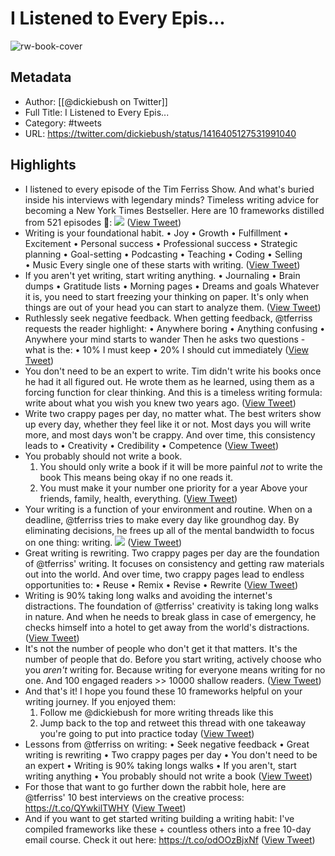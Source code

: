 # I Listened to Every Epis...

![rw-book-cover](https://pbs.twimg.com/profile_images/1369375779478462473/oA5oDI8V.jpg)

## Metadata
- Author: [[@dickiebush on Twitter]]
- Full Title: I Listened to Every Epis...
- Category: #tweets
- URL: https://twitter.com/dickiebush/status/1416405127531991040

## Highlights
- I listened to every episode of the Tim Ferriss Show. 
  And what's buried inside his interviews with legendary minds?
  Timeless writing advice for becoming a New York Times Bestseller.
  Here are 10 frameworks distilled from 521 episodes 🧵: 
  ![](https://pbs.twimg.com/media/E6gU8moX0AAW9oI.png) ([View Tweet](https://twitter.com/dickiebush/status/1416405127531991040))
- Writing is your foundational habit. 
  • Joy
  • Growth
  • Fulfillment
  • Excitement
  • Personal success
  • Professional success
  • Strategic planning
  • Goal-setting
  • Podcasting
  • Teaching
  • Coding
  • Selling
  • Music
  Every single one of these starts with writing. ([View Tweet](https://twitter.com/dickiebush/status/1416405130816131078))
- If you aren't yet writing, start writing anything.
  • Journaling
  • Brain dumps
  • Gratitude lists
  • Morning pages
  • Dreams and goals
  Whatever it is, you need to start freezing your thinking on paper. 
  It's only when things are out of your head you can start to analyze them. ([View Tweet](https://twitter.com/dickiebush/status/1416405134398140425))
- Ruthlessly seek negative feedback.
  When getting feedback, @tferriss requests the reader highlight:
  • Anywhere boring
  • Anything confusing
  • Anywhere your mind starts to wander
  Then he asks two questions - what is the:
  • 10% I must keep
  • 20% I should cut immediately ([View Tweet](https://twitter.com/dickiebush/status/1416405136474263555))
- You don't need to be an expert to write.
  Tim didn't write his books once he had it all figured out.
  He wrote them as he learned, using them as a forcing function for clear thinking. 
  And this is a timeless writing formula: write about what you wish you knew two years ago. ([View Tweet](https://twitter.com/dickiebush/status/1416405139049656320))
- Write two crappy pages per day, no matter what. 
  The best writers show up every day, whether they feel like it or not.
  Most days you will write more, and most days won't be crappy. 
  And over time, this consistency leads to 
  • Creativity
  • Credibility
  • Competence ([View Tweet](https://twitter.com/dickiebush/status/1416405141264154628))
- You probably should not write a book. 
  1. You should only write a book if it will be more painful *not* to write the book
  This means being okay if no one reads it. 
  2. You must make it your number one priority for a year
  Above your friends, family, health, everything. ([View Tweet](https://twitter.com/dickiebush/status/1416405144124760065))
- Your writing is a function of your environment and routine. 
  When on a deadline, @tferriss tries to make every day like groundhog day.
  By eliminating decisions, he frees up all of the mental bandwidth to focus on one thing: writing. 
  ![](https://pbs.twimg.com/media/E6gU_-xWYAIaGkb.png) ([View Tweet](https://twitter.com/dickiebush/status/1416405182154514443))
- Great writing is rewriting.
  Two crappy pages per day are the foundation of @tferriss' writing.
  It focuses on consistency and getting raw materials out into the world.
  And over time, two crappy pages lead to endless opportunities to:
  • Reuse
  • Remix
  • Revise
  • Rewrite ([View Tweet](https://twitter.com/dickiebush/status/1416405186600394754))
- Writing is 90% taking long walks and avoiding the internet's distractions. 
  The foundation of @tferriss' creativity is taking long walks in nature. 
  And when he needs to break glass in case of emergency, he checks himself into a hotel to get away from the world's distractions. ([View Tweet](https://twitter.com/dickiebush/status/1416405189456809985))
- It's not the number of people who don't get it that matters.
  It's the number of people that do. 
  Before you start writing, actively choose who you *aren't* writing for. 
  Because writing for everyone means writing for no one.
  And 100 engaged readers >> 10000 shallow readers. ([View Tweet](https://twitter.com/dickiebush/status/1416405191679692800))
- And that's it! 
  I hope you found these 10 frameworks helpful on your writing journey.
  If you enjoyed them:
  1. Follow me @dickiebush for more writing threads like this
  2. Jump back to the top and retweet this thread with one takeaway you're going to put into practice today ([View Tweet](https://twitter.com/dickiebush/status/1416405194280218627))
- Lessons from @tferriss on writing:
  • Seek negative feedback
  • Great writing is rewriting
  • Two crappy pages per day
  • You don't need to be an expert
  • Writing is 90% taking longs walks
  • If you aren't, start writing anything
  • You probably should not write a book ([View Tweet](https://twitter.com/dickiebush/status/1416405198852050949))
- For those that want to go further down the rabbit hole, here are @tferriss' 10 best interviews on the creative process:
  https://t.co/QYwkilTWHY ([View Tweet](https://twitter.com/dickiebush/status/1416407619544260615))
- And if you want to get started writing building a writing habit:
  I've compiled frameworks like these + countless others into a free 10-day email course.
  Check it out here:
  https://t.co/odOOzBjxNf ([View Tweet](https://twitter.com/dickiebush/status/1416410538960166923))

